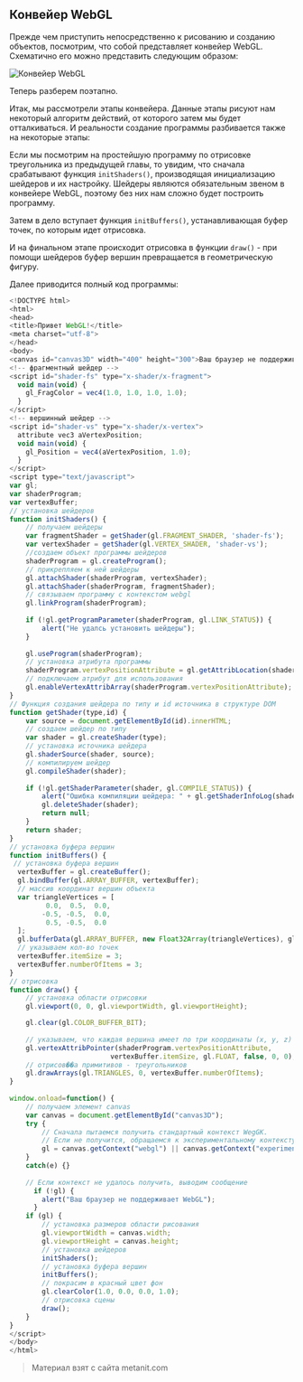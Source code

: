 ## Конвейер WebGL

Прежде чем приступить непосредственно к рисованию и созданию объектов, посмотрим, что собой представляет конвейер WebGL. Схематично его можно представить следующим образом:

![Конвейер WebGL](https://metanit.com/web/webgl/pics/2.1.png)

Теперь разберем поэтапно.

Итак, мы рассмотрели этапы конвейера. Данные этапы рисуют нам некоторый алгоритм действий, от которого затем мы будет отталкиваться. И реальности создание программы разбивается также на некоторые этапы:

Если мы посмотрим на простейшую программу по отрисовке треугольника из предыдущей главы, то увидим, что сначала срабатывают функция `initShaders()`, производящая инициализацию шейдеров и их настройку. Шейдеры являются обязательным звеном в конвейере WebGL, поэтому без них нам сложно будет построить программу.

Затем в дело вступает функция `initBuffers()`, устанавливающая буфер точек, по которым идет отрисовка.

И на финальном этапе происходит отрисовка в функции `draw()` - при помощи шейдеров буфер вершин превращается в геометрическую фигуру.

Далее приводится полный код программы:

```js
<!DOCTYPE html>
<html>
<head>
<title>Привет WebGL!</title>
<meta charset="utf-8">
</head>
<body>
<canvas id="canvas3D" width="400" height="300">Ваш браузер не поддерживает элемент canvas</canvas>
<!-- фрагментный шейдер -->
<script id="shader-fs" type="x-shader/x-fragment">
  void main(void) {
    gl_FragColor = vec4(1.0, 1.0, 1.0, 1.0);
  }
</script>
<!-- вершинный шейдер -->
<script id="shader-vs" type="x-shader/x-vertex">
  attribute vec3 aVertexPosition;
  void main(void) {
    gl_Position = vec4(aVertexPosition, 1.0);
  }
</script>
<script type="text/javascript">
var gl;
var shaderProgram;
var vertexBuffer;
// установка шейдеров
function initShaders() {
    // получаем шейдеры
    var fragmentShader = getShader(gl.FRAGMENT_SHADER, 'shader-fs');
    var vertexShader = getShader(gl.VERTEX_SHADER, 'shader-vs');
    //создаем объект программы шейдеров
    shaderProgram = gl.createProgram();
    // прикрепляем к ней шейдеры
    gl.attachShader(shaderProgram, vertexShader);
    gl.attachShader(shaderProgram, fragmentShader);
    // связываем программу с контекстом webgl
    gl.linkProgram(shaderProgram);
     
    if (!gl.getProgramParameter(shaderProgram, gl.LINK_STATUS)) {
        alert("Не удалсь установить шейдеры");
    }
     
    gl.useProgram(shaderProgram);
    // установка атрибута программы
    shaderProgram.vertexPositionAttribute = gl.getAttribLocation(shaderProgram, "aVertexPosition");
    // подключаем атрибут для использования
    gl.enableVertexAttribArray(shaderProgram.vertexPositionAttribute);
}
// Функция создания шейдера по типу и id источника в структуре DOM
function getShader(type,id) {
    var source = document.getElementById(id).innerHTML;
    // создаем шейдер по типу
    var shader = gl.createShader(type);
    // установка источника шейдера
    gl.shaderSource(shader, source);
    // компилируем шейдер
    gl.compileShader(shader);
  
    if (!gl.getShaderParameter(shader, gl.COMPILE_STATUS)) {
        alert("Ошибка компиляции шейдера: " + gl.getShaderInfoLog(shader));
        gl.deleteShader(shader);   
        return null;
    }
    return shader;  
}
// установка буфера вершин 
function initBuffers() {
 // установка буфера вершин
  vertexBuffer = gl.createBuffer();
  gl.bindBuffer(gl.ARRAY_BUFFER, vertexBuffer);
  // массив координат вершин объекта
  var triangleVertices = [
         0.0,  0.5,  0.0,
        -0.5, -0.5,  0.0,
         0.5, -0.5,  0.0
  ];
  gl.bufferData(gl.ARRAY_BUFFER, new Float32Array(triangleVertices), gl.STATIC_DRAW);
  // указываем кол-во точек
  vertexBuffer.itemSize = 3;
  vertexBuffer.numberOfItems = 3;
}
// отрисовка 
function draw() {    
    // установка области отрисовки
    gl.viewport(0, 0, gl.viewportWidth, gl.viewportHeight);

    gl.clear(gl.COLOR_BUFFER_BIT);
  
    // указываем, что каждая вершина имеет по три координаты (x, y, z)
    gl.vertexAttribPointer(shaderProgram.vertexPositionAttribute, 
                         vertexBuffer.itemSize, gl.FLOAT, false, 0, 0);
    // отрисов��а примитивов - треугольников          
    gl.drawArrays(gl.TRIANGLES, 0, vertexBuffer.numberOfItems);
}
 
window.onload=function() {
    // получаем элемент canvas
    var canvas = document.getElementById("canvas3D");
    try {
        // Сначала пытаемся получить стандартный контекст WegGK. 
        // Если не получится, обращаемся к экспериментальному контексту
        gl = canvas.getContext("webgl") || canvas.getContext("experimental-webgl");
    }
    catch(e) {}
  
    // Если контекст не удалось получить, выводим сообщение
      if (!gl) {
        alert("Ваш браузер не поддерживает WebGL");
      }
    if (gl) {
        // установка размеров области рисования
        gl.viewportWidth = canvas.width;
        gl.viewportHeight = canvas.height;
        // установка шейдеров 
        initShaders();
        // установка буфера вершин
        initBuffers();
        // покрасим в красный цвет фон
        gl.clearColor(1.0, 0.0, 0.0, 1.0);
        // отрисовка сцены
        draw();  
    }
}
</script>
</body>
</html>
```


> Материал взят с сайта metanit.com